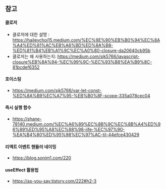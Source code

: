 ## 참고

#### 클로저

+ 클로저에 대한 설명 : https://haileychoi15.medium.com/%EC%9E%90%EB%B0%94%EC%8A%A4%ED%81%AC%EB%A6%BD%ED%8A%B8-%ED%81%B4%EB%A1%9C%EC%A0%80-closure-da20640cb95b
+ 클로저는 왜 사용하는지: https://medium.com/sjk5766/javascript-closure%EB%8A%94-%EC%99%9C-%EC%93%B8%EA%B9%8C-81bcdef6352



#### 호이스팅

+ https://medium.com/sjk5766/var-let-const-%ED%8A%B9%EC%A7%95-%EB%B0%8F-scope-335a078cec04



#### 즉시 실행 함수

+ https://shane-78140.medium.com/%EC%A6%89%EC%8B%9C%EC%8B%A4%ED%96%89%ED%95%A8%EC%88%98-iife-%EC%97%90-%EA%B4%80%ED%95%98%EC%97%AC-til-44efce430429



#### 리액트 이벤트 핸들러 네이밍

+ https://blog.sonim1.com/220



#### useEffect 활용법

+ https://as-you-say.tistory.com/222#h2-3